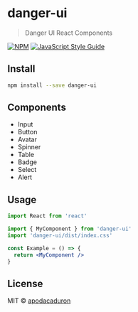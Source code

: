 # danger-ui

> Danger UI React Components

[![NPM](https://img.shields.io/npm/v/danger-ui.svg)](https://www.npmjs.com/package/danger-ui) [![JavaScript Style Guide](https://img.shields.io/badge/code_style-standard-brightgreen.svg)](https://standardjs.com)

## Install

```bash
npm install --save danger-ui
```

## Components

- Input
- Button
- Avatar
- Spinner
- Table
- Badge
- Select
- Alert

## Usage

```jsx
import React from 'react'

import { MyComponent } from 'danger-ui'
import 'danger-ui/dist/index.css'

const Example = () => {
  return <MyComponent />
}
```

## License

MIT © [apodacaduron](https://github.com/apodacaduron)
